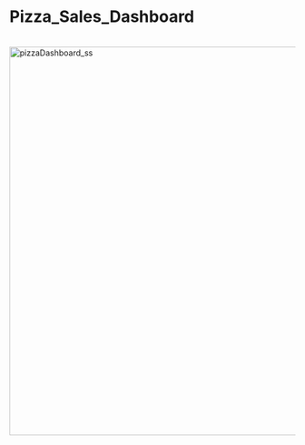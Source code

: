 # Pizza_Sales_Dashboard
<br>

<img width="683" alt="pizzaDashboard_ss" src="https://github.com/codingbeast5/Pizza_Sales_Dashboard/assets/92026706/71ea979a-778f-4e33-8fe1-6ecc96183647">
